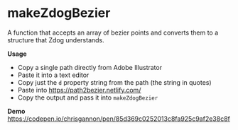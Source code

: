 # makeZdogBezier
A function that accepts an array of bezier points and converts them to a structure that Zdog understands.

__Usage__

- Copy a single path directly from Adobe Illustrator
- Paste it into a text editor
- Copy just the `d` property string from the path (the string in quotes)
- Paste into https://path2bezier.netlify.com/
- Copy the output and pass it into `makeZdogBezier`
 

__Demo__
https://codepen.io/chrisgannon/pen/85d369c0252013c8fa925c9af2e38c8f
